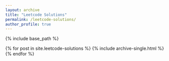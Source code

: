 ```yaml
---
layout: archive
title: "Leetcode Solutions"
permalink: /leetcode-solutions/
author_profile: true
---
```


{% include base_path %}


{% for post in site.leetcode-solutions %}
  {% include archive-single.html %}
{% endfor %}
